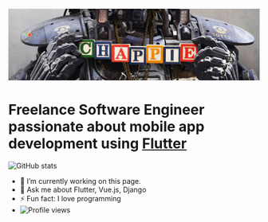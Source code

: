 ![Image](https://github.com/Chappie74/Chappie74/blob/main/ChappieBanner.jpg)

# Freelance Software Engineer passionate about mobile app development using [Flutter](https://flutter.dev/) 

![GitHub stats](https://github-readme-stats.vercel.app/api?username=Chappie74&show_icons=true)  

- 🔭 I’m currently working on this page. 
- 💬 Ask me about Flutter, Vue.js, Django 
- ⚡ Fun fact: I love programming 
- ![Profile views](https://gpvc.arturio.dev/Chappie74) 


 

